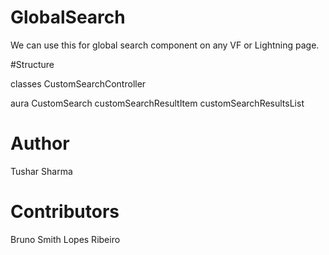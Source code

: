 # GlobalSearch
We can use this for global search component on any VF or Lightning page.

#Structure

classes
	CustomSearchController

aura
	CustomSearch
	customSearchResultItem
	customSearchResultsList
	
# Author
Tushar Sharma

# Contributors
Bruno Smith Lopes Ribeiro
